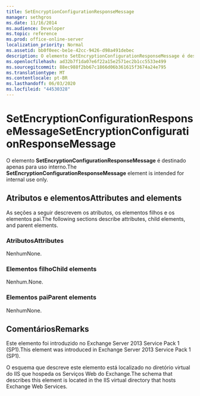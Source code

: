```yaml
---
title: SetEncryptionConfigurationResponseMessage
manager: sethgros
ms.date: 11/16/2014
ms.audience: Developer
ms.topic: reference
ms.prod: office-online-server
localization_priority: Normal
ms.assetid: bb0f0eec-be1e-42cc-9426-d98a491debec
description: O elemento SetEncryptionConfigurationResponseMessage é destinado apenas para uso interno.
ms.openlocfilehash: ad32b7f1da07e6f22a15e2571ec2b1cc5533e499
ms.sourcegitcommit: 88ec988f2bb67c1866d06b361615f3674a24e795
ms.translationtype: MT
ms.contentlocale: pt-BR
ms.lasthandoff: 06/03/2020
ms.locfileid: "44530328"
---
```

# <a name="setencryptionconfigurationresponsemessage"></a><span data-ttu-id="b8adf-103">SetEncryptionConfigurationResponseMessage</span><span class="sxs-lookup"><span data-stu-id="b8adf-103">SetEncryptionConfigurationResponseMessage</span></span>

<span data-ttu-id="b8adf-104">O elemento **SetEncryptionConfigurationResponseMessage** é destinado apenas para uso interno.</span><span class="sxs-lookup"><span data-stu-id="b8adf-104">The **SetEncryptionConfigurationResponseMessage** element is intended for internal use only.</span></span> 

## <a name="attributes-and-elements"></a><span data-ttu-id="b8adf-105">Atributos e elementos</span><span class="sxs-lookup"><span data-stu-id="b8adf-105">Attributes and elements</span></span>

<span data-ttu-id="b8adf-106">As seções a seguir descrevem os atributos, os elementos filhos e os elementos pai.</span><span class="sxs-lookup"><span data-stu-id="b8adf-106">The following sections describe attributes, child elements, and parent elements.</span></span>
  
### <a name="attributes"></a><span data-ttu-id="b8adf-107">Atributos</span><span class="sxs-lookup"><span data-stu-id="b8adf-107">Attributes</span></span>

<span data-ttu-id="b8adf-108">Nenhum</span><span class="sxs-lookup"><span data-stu-id="b8adf-108">None.</span></span>
  
### <a name="child-elements"></a><span data-ttu-id="b8adf-109">Elementos filho</span><span class="sxs-lookup"><span data-stu-id="b8adf-109">Child elements</span></span>

<span data-ttu-id="b8adf-110">Nenhum.</span><span class="sxs-lookup"><span data-stu-id="b8adf-110">None.</span></span>
  
### <a name="parent-elements"></a><span data-ttu-id="b8adf-111">Elementos pai</span><span class="sxs-lookup"><span data-stu-id="b8adf-111">Parent elements</span></span>

<span data-ttu-id="b8adf-112">Nenhum</span><span class="sxs-lookup"><span data-stu-id="b8adf-112">None.</span></span>
  
## <a name="remarks"></a><span data-ttu-id="b8adf-113">Comentários</span><span class="sxs-lookup"><span data-stu-id="b8adf-113">Remarks</span></span>

<span data-ttu-id="b8adf-114">Este elemento foi introduzido no Exchange Server 2013 Service Pack 1 (SP1).</span><span class="sxs-lookup"><span data-stu-id="b8adf-114">This element was introduced in Exchange Server 2013 Service Pack 1 (SP1).</span></span>
  
<span data-ttu-id="b8adf-115">O esquema que descreve este elemento está localizado no diretório virtual do IIS que hospeda os Serviços Web do Exchange.</span><span class="sxs-lookup"><span data-stu-id="b8adf-115">The schema that describes this element is located in the IIS virtual directory that hosts Exchange Web Services.</span></span>
  

